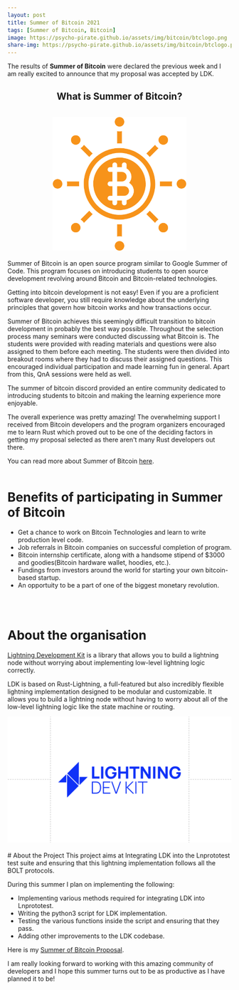 ```yaml
---
layout: post
title: Summer of Bitcoin 2021
tags: [Summer of Bitcoin, Bitcoin]
image: https://psycho-pirate.github.io/assets/img/bitcoin/btclogo.png
share-img: https://psycho-pirate.github.io/assets/img/bitcoin/btclogo.png
---
```


The results of **Summer of Bitcoin** were declared the previous week and I am really excited to announce that my proposal was accepted by LDK.
<center><h2>What is Summer of Bitcoin?</h2></center><br>
<center><img src="/assets/img/bitcoin/btclogo.png" alt="SoB Logo" style="width:300px;height:300px;"></center><br>
Summer of Bitcoin is an open source program similar to Google Summer of Code. This program focuses on introducing students to open source development revolving around Bitcoin and Bitcoin-related technologies.

Getting into bitcoin development is not easy! Even if you are a proficient software developer, you still require knowledge about the underlying principles that govern how bitcoin works and how transactions occur.

Summer of Bitcoin achieves this seemingly difficult transition to bitcoin development in probably the best way possible. Throughout the selection process many seminars were conducted discussing what Bitcoin is. The students were provided with reading materials and questions were also assigned to them before each meeting. The students were then divided into breakout rooms where they had to discuss their assigned questions. This encouraged individual participation and made learning fun in general. Apart from this, QnA sessions were held as well.

The summer of bitcoin discord provided an entire community dedicated to introducing students to bitcoin and making the learning experience more enjoyable.

The overall experience was pretty amazing! The overwhelming support I received from Bitcoin developers and the program organizers encouraged me to learn Rust which proved out to be one of the deciding factors in getting my proposal selected as there aren't many Rust developers out there.

You can read more about Summer of Bitcoin [here](https://www.summerofbitcoin.org/).
<br>
<br>
# Benefits of participating in Summer of Bitcoin 
* Get a chance to work on Bitcoin Technologies and learn to write production level code.
* Job referrals in Bitcoin companies on successful completion of program.
* Bitcoin internship certificate, along with a handsome stipend of $3000 and goodies(Bitcoin hardware wallet, hoodies, etc.).
* Fundings from investors around the world for starting your own bitcoin-based startup.
* An opportuity to be a part of one of the biggest monetary revolution.
<br>
<br>

# About the organisation
[Lightning Development Kit](https://lightningdevkit.org/) is a library that allows you to build a lightning node without worrying about implementing low-level lightning logic correctly.

LDK is based on Rust-Lightning, a full-featured but also incredibly flexible lightning implementation designed to be modular and customizable. It allows you to build a lightning node without having to worry about all of the low-level lightning logic like the state machine or routing.
<br>
<center><img src="/assets/img/bitcoin/ldklogo.png" alt="LDK Logo"></center><br>
# About the Project
This project aims at Integrating LDK into the Lnprototest test suite and ensuring that this lightning implementation follows all the BOLT protocols.

During this summer I plan on implementing the following:

* Implementing various methods required for integrating LDK into Lnprototest.
* Writing the python3 script for LDK implementation.
* Testing the various functions inside the script and ensuring that they pass.
* Adding other improvements to the LDK codebase.

Here is my [Summer of Bitcoin Proposal](https://docs.google.com/document/d/1o8FLwFqdO8mNQDSEpiRcOQsTEEqY5xG9EYP0GmMI6kQ/edit#).

I am really looking forward to working with this amazing community of developers and I hope this summer turns out to be as productive as I have planned it to be!